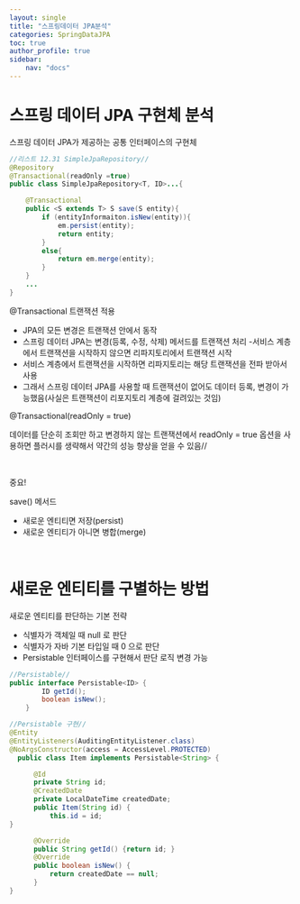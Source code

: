 ```yaml
---
layout: single
title: "스프링데이터 JPA분석"
categories: SpringDataJPA
toc: true
author_profile: true
sidebar:
    nav: "docs"
---
```

# 스프링 데이터 JPA 구현체 분석
스프링 데이터 JPA가 제공하는 공통 인터페이스의 구현체

````java
//리스트 12.31 SimpleJpaRepository//
@Repository
@Transactional(readOnly =true)
public class SimpleJpaRepository<T, ID>...{

    @Transactional
    public <S extends T> S save(S entity){
        if (entityInformaiton.isNew(entity)){
            em.persist(entity);
            return entity;
        }
        else{
            return em.merge(entity);
        }
    }
    ...
}
````
@Transactional 트랜잭션 적용
- JPA의 모든 변경은 트랜잭션 안에서 동작
- 스프링 데이터 JPA는 변경(등록, 수정, 삭제) 메서드를 트랜잭션 처리
-서비스 계층에서 트랜잭션을 시작하지 않으면 리파지토리에서 트랜잭션 시작
- 서비스 계층에서 트랜잭션을 시작하면 리파지토리는 해당 트랜잭션을 전파 받아서 사용
- 그래서 스프링 데이터 JPA를 사용할 때 트랜잭션이 없어도 데이터 등록,
변경이 가능했음(사실은 트랜잭션이 리포지토리 계층에 걸려있는 것임)



@Transactional(readOnly = true)

데이터를 단순히 조회만 하고 변경하지 않는 트랜잭션에서 readOnly = true 옵션을 사용하면 플러시를 생략해서 약간의 성능 향상을 얻을 수 있음//

<br>

중요!

save() 메서드
- 새로운 엔티티면 저장(persist)
- 새로운 엔티티가 아니면 병합(merge)

<br>

# 새로운 엔티티를 구별하는 방법
새로운 엔티티를 판단하는 기본 전략
- 식별자가 객체일 때 null 로 판단
- 식별자가 자바 기본 타입일 때 0 으로 판단
- Persistable 인터페이스를 구현해서 판단 로직 변경 가능

````java
//Persistable//
public interface Persistable<ID> {
        ID getId();
        boolean isNew();
    }

//Persistable 구현//
@Entity
@EntityListeners(AuditingEntityListener.class)
@NoArgsConstructor(access = AccessLevel.PROTECTED)
  public class Item implements Persistable<String> {

      @Id
      private String id;
      @CreatedDate
      private LocalDateTime createdDate;
      public Item(String id) {
          this.id = id;
}

      @Override
      public String getId() {return id; }
      @Override
      public boolean isNew() {
          return createdDate == null;
      }
}
````